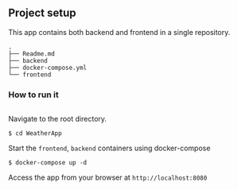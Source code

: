 

## Project setup
This app contains both backend and frontend in a single repository.
```
.
├── Readme.md
├── backend
├── docker-compose.yml
└── frontend
```
### How to run it
```
```
Navigate to the root directory.

```
$ cd WeatherApp

```
Start the `frontend`, `backend` containers using docker-compose

```
$ docker-compose up -d 
```
Access the app from your browser at `http://localhost:8080`

